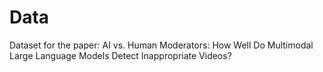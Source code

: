 # Data
Dataset for the paper: AI vs. Human Moderators: How Well Do Multimodal Large Language Models Detect Inappropriate Videos?

